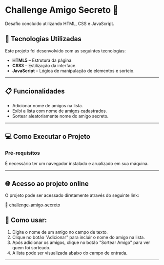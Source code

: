 # Challenge Amigo Secreto 🎁

Desafio concluído utilizando HTML, CSS e JavaScript.

## 🚀 Tecnologias Utilizadas

Este projeto foi desenvolvido com as seguintes tecnologias:

- **HTML5** – Estrutura da página.
- **CSS3** – Estilização da interface.
- **JavaScript** – Lógica de manipulação de elementos e sorteio.

----

## 📋 Funcionalidades

- Adicionar nome de amigos na lista.
- Exibi a lista com nome de amigos cadastrados.
- Sortear aleatoriamente nome do amigo secreto.

----

## 💻 Como Executar o Projeto

### Pré-requisitos

É necessário ter um navegador instalado e arualizado em sua máquina.

----

## 🌐 Acesso ao projeto online

O projeto pode ser acessado diretamente através do seguinte link:

🔗 [challenge-amigo-secreto]([https:///](https://arhurm.github.io/challenge-amigo-secreto/))


## 📄 Como usar:

1. Digite o nome de um amigo no campo de texto.
2. Clique no botão "Adicionar" para incluir o nome do amigo na lista.
3. Após adicionar os amigos, clique no botão "Sortear Amigo" para ver quem foi sorteado.
4. A lista pode ser visualizada abaixo do campo de entrada.

----
